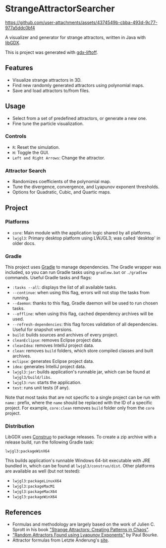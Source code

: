 # StrangeAttractorSearcher

https://github.com/user-attachments/assets/4374549b-cbba-493d-9c77-977a5ddc0bf4

A visualizer and generator for strange attractors, written in Java with [libGDX](https://libgdx.com/).

This is project was generated with [gdx-liftoff](https://github.com/libgdx/gdx-liftoff).

## Features

- Visualize strange attractors in 3D.
- Find new randomly generated attractors using polynomial maps.
- Save and load attractors to/from files.

## Usage

- Select from a set of predefined attractors, or generate a new one.
- Fine tune the particle visualization.

### Controls

- `R`: Reset the simulation.
- `H`: Toggle the GUI.
- `Left and Right Arrows`: Change the attractor.

### Attractor Search

- Randomizes coefficients of the polynomial map.
- Tune the divergence, convergence, and Lyapunov exponent thresholds.
- Options for Quadratic, Cubic, and Quartic maps.

## Project

### Platforms

- `core`: Main module with the application logic shared by all platforms.
- `lwjgl3`: Primary desktop platform using LWJGL3; was called 'desktop' in older docs.

### Gradle

This project uses [Gradle](https://gradle.org/) to manage dependencies.
The Gradle wrapper was included, so you can run Gradle tasks using `gradlew.bat` or `./gradlew` commands.
Useful Gradle tasks and flags:

- `:tasks --all`: displays the list of all available tasks.
- `--continue`: when using this flag, errors will not stop the tasks from running.
- `--daemon`: thanks to this flag, Gradle daemon will be used to run chosen tasks.
- `--offline`: when using this flag, cached dependency archives will be used.
- `--refresh-dependencies`: this flag forces validation of all dependencies. Useful for snapshot versions.
- `build`: builds sources and archives of every project.
- `cleanEclipse`: removes Eclipse project data.
- `cleanIdea`: removes IntelliJ project data.
- `clean`: removes `build` folders, which store compiled classes and built archives.
- `eclipse`: generates Eclipse project data.
- `idea`: generates IntelliJ project data.
- `lwjgl3:jar`: builds application's runnable jar, which can be found at `lwjgl3/build/libs`.
- `lwjgl3:run`: starts the application.
- `test`: runs unit tests (if any).

Note that most tasks that are not specific to a single project can be run with `name:` prefix, where the `name` should be replaced with the ID of a specific project.
For example, `core:clean` removes `build` folder only from the `core` project.


### Distribution

LibGDX uses [Construo](https://github.com/fourlastor-alexandria/construo) to package releases.
To create a zip archive with a release build, run the following Gradle task:

`lwjgl3:packageWinX64`

This builds application's runnable Windows 64-bit executable with JRE bundled in, which can be found at `lwjgl3/construo/dist`. Other platforms are available as well (but not tested):

- `lwjgl3:packageLinuxX64`
- `lwjgl3:packageMacM1`
- `lwjgl3:packageMacX64`
- `lwjgl3:packageWinX64`

## References

- Formulas and methodology are largely based on the work of Julien C. Sprott in his book ["Strange Attractors: Creating Patterns in Chaos"](https://sprott.physics.wisc.edu/fractals/booktext/SABOOK.PDF).
- ["Random Attractors Found using Lyapunov Exponents"](https://paulbourke.net/fractals/lyapunov/) by Paul Bourke.
- Attractor formulas from Letzte Änderung's [site](http://www.3d-meier.de/tut19/Seite0.html).
